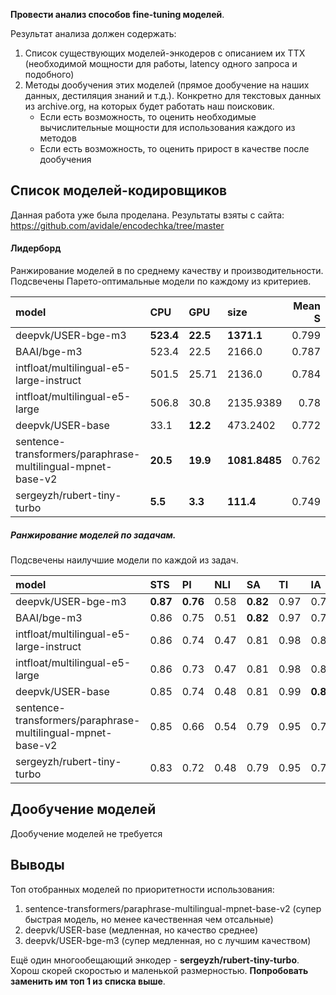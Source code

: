 **Провести анализ способов fine-tuning моделей**.

Результат анализа должен содержать:
1) Список существующих моделей-энкодеров с описанием их ТТХ (необходимой мощности для работы, latency одного запроса и подобного)
2) Методы дообучения этих моделей (прямое дообучение на наших данных, дестиляция знаний и т.д.). Конкретно для текстовых данных из archive.org, на которых будет работать наш поисковик.
   - Если есть возможность, то оценить необходимые вычислительные мощности для использования каждого из методов 
   -  Если есть возможность, то оценить прирост в качестве после дообучения

## Список моделей-кодировщиков
Данная работа уже была проделана. Результаты взяты с сайта: https://github.com/avidale/encodechka/tree/master

#### Лидерборд

Ранжирование моделей в по среднему качеству и производительности. 
Подсвечены Парето-оптимальные модели по каждому из критериев. 

| model                                                       | CPU       | GPU      | size          | Mean S | Mean S+W |  dim |     |
| :---------------------------------------------------------- | :-------- | :------- | :------------ | -----: | :------- | ---: | --- |
| deepvk/USER-bge-m3                                          | **523.4** | **22.5** | **1371.1**    |  0.799 | 0.709    | 1024 |     |
| BAAI/bge-m3                                                 | 523.4     | 22.5     | 2166.0        |  0.787 | 0.696    | 1024 |     |
| intfloat/multilingual-e5-large-instruct                     | 501.5     | 25.71    | 2136.0        |  0.784 | 0.684    | 1024 |     |
| intfloat/multilingual-e5-large                              | 506.8     | 30.8     | 2135.9389     |   0.78 | 0.686    | 1024 |     |
| deepvk/USER-base                                            | 33.1      | **12.2** | 473.2402      |  0.772 | 0.688    |  768 |     |
| sentence-transformers/paraphrase-multilingual-mpnet-base-v2 | **20.5**  | **19.9** | **1081.8485** |  0.762 |          |  768 |     |
| sergeyzh/rubert-tiny-turbo                                  | **5.5**   | **3.3**  | **111.4**     |  0.749 | 0.667    |  312 |     |
##### Ранжирование моделей по задачам.
Подсвечены наилучшие модели по каждой из задач. 

| model                                                       | STS      | PI       | NLI  | SA       | TI   | IA       | IC       | ICX      | NE1  | NE2  |
| :---------------------------------------------------------- | :------- | :------- | :--- | :------- | :--- | :------- | :------- | :------- | :--- | :--- |
| deepvk/USER-bge-m3                                          | **0.87** | **0.76** | 0.58 | **0.82** | 0.97 | 0.79     | 0.81     | **0.78** | 0.28 | 0.43 |
| BAAI/bge-m3                                                 | 0.86     | 0.75     | 0.51 | **0.82** | 0.97 | 0.79     | 0.81     | **0.78** | 0.24 | 0.42 |
| intfloat/multilingual-e5-large-instruct                     | 0.86     | 0.74     | 0.47 | 0.81     | 0.98 | 0.8      | **0.82** | 0.77     | 0.21 | 0.35 |
| intfloat/multilingual-e5-large                              | 0.86     | 0.73     | 0.47 | 0.81     | 0.98 | 0.8      | 0.82     | 0.77     | 0.24 | 0.37 |
| deepvk/USER-base                                            | 0.85     | 0.74     | 0.48 | 0.81     | 0.99 | **0.81** | 0.8      | 0.7      | 0.29 | 0.41 |
| sentence-transformers/paraphrase-multilingual-mpnet-base-v2 | 0.85     | 0.66     | 0.54 | 0.79     | 0.95 | 0.78     | 0.79     | 0.74     |      |      |
| sergeyzh/rubert-tiny-turbo                                  | 0.83     | 0.72     | 0.48 | 0.79     | 0.95 | 0.76     | 0.78     | 0.68     | 0.30 | 0.37 |

## Дообучение моделей
Дообучение моделей не требуется

## Выводы

Топ отобранных моделей по приоритетности использования:
1) sentence-transformers/paraphrase-multilingual-mpnet-base-v2 (супер быстрая модель, но менее качественная чем отсальные)
2) deepvk/USER-base (медленная, но качество среднее)
3) deepvk/USER-bge-m3 (супер медленная, но с лучшим качеством)

Ещё один многообещающий энкодер - **sergeyzh/rubert-tiny-turbo**.
Хорош скорей скоростью и маленькой размерностью. **Попробовать заменить им топ 1 из списка выше**.